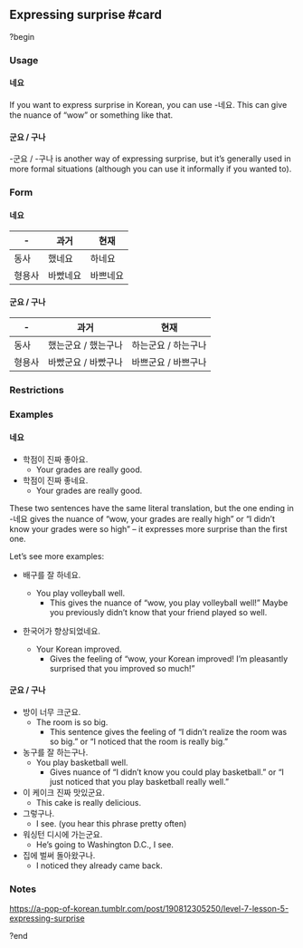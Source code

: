 ## Expressing surprise #card
?begin
### Usage
#### 네요
If you want to express surprise in Korean, you can use -네요. This can give the nuance of “wow” or something like that.
#### 군요 / 구나
-군요 / -구나 is another way of expressing surprise, but it’s generally used in more formal situations (although you can use it informally if you wanted to).
### Form
#### 네요
| -   | 과거   | 현재   |
| --- | ---- | ---- |
| 동사  | 했네요  | 하네요  |
| 형용사 | 바빴네요 | 바쁘네요 |

#### 군요 / 구나
| -   | 과거          | 현재          |
| --- | ----------- | ----------- |
| 동사  | 했는군요 / 했는구나 | 하는군요 / 하는구나 |
| 형용사 | 바빴군요 / 바빴구나 | 바쁘군요 / 바쁘구나 |
### Restrictions
### Examples
#### 네요
- 학점이 진짜 좋아요.
	- Your grades are really good.
- 학점이 진짜 좋네요.
	- Your grades are really good.

These two sentences have the same literal translation, but the one ending in -네요 gives the nuance of “wow, your grades are really high” or “I didn’t know your grades were so high” – it expresses more surprise than the first one.

Let’s see more examples:

- 배구를 잘 하네요.
	- You play volleyball well.
		- This gives the nuance of “wow, you play volleyball well!” Maybe you previously didn’t know that your friend played so well.

- 한국어가 향상되었네요.
	- Your Korean improved.
		- Gives the feeling of “wow, your Korean improved! I’m pleasantly surprised that you improved so much!”
#### 군요 / 구나
- 방이 너무 크군요.
	- The room is so big.
		- This sentence gives the feeling of “I didn’t realize the room was so big.” or “I noticed that the room is really big.”
- 농구를 잘 하는구나.
	- You play basketball well.
		- Gives nuance of “I didn’t know you could play basketball.” or “I just noticed that you play basketball really well.”
- 이 케이크 진짜 맛있군요.
	- This cake is really delicious.
- 그렇구나.
	- I see. (you hear this phrase pretty often)
- 워싱턴 디시에 가는군요.
	- He’s going to Washington D.C., I see.
- 집에 벌써 돌아왔구나.
	- I noticed they already came back.
### Notes
https://a-pop-of-korean.tumblr.com/post/190812305250/level-7-lesson-5-expressing-surprise
<!--SR:!2025-11-17,42,230-->
?end
